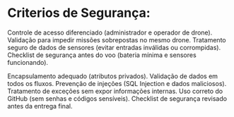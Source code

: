 
# Criterios de Segurança:
Controle de acesso diferenciado (administrador e operador de drone).
Validação para impedir missões sobrepostas no mesmo drone.
Tratamento seguro de dados de sensores (evitar entradas inválidas ou corrompidas).
Checklist de segurança antes do voo (bateria mínima e sensores funcionando).

Encapsulamento adequado (atributos privados).
Validação de dados em todos os fluxos.
Prevenção de injeções (SQL Injection e dados maliciosos).
Tratamento de exceções sem expor informações internas.
Uso correto do GitHub (sem senhas e códigos sensíveis).
Checklist de segurança revisado antes da entrega final.
